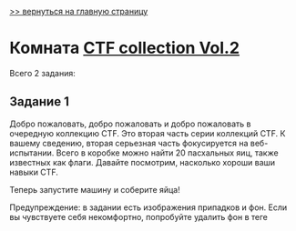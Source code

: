 [>> вернуться на главную страницу](https://github.com/BEPb/tryhackme/blob/master/README.md)

# Комната [CTF collection Vol.2](https://tryhackme.com/r/room/ctfcollectionvol2) 

Всего 2 задания:
## Задание 1
Добро пожаловать, добро пожаловать и добро пожаловать в очередную коллекцию CTF. Это вторая часть серии коллекций 
CTF. К вашему сведению, вторая серьезная часть фокусируется на веб-испытании. Всего в коробке можно найти 20 
пасхальных яиц, также известных как флаги. Давайте посмотрим, насколько хороши ваши навыки CTF.

Теперь запустите машину и соберите яйца!

Предупреждение: в задании есть изображения припадков и фон. Если вы чувствуете себя некомфортно, попробуйте удалить 
фон в теге <style>. 

Примечание: все флаги задач имеют формат, если не указано иное - `THM{flag}`

### Ответьте на вопросы ниже
Факт: Яйца содержат белок самого высокого качества, который вы можете купить.
```commandline
Ответ не нужен
```

## Задание 2
Отправьте все ваши пасхальные яйца прямо сюда. Найду все!

### Ответьте на вопросы ниже
#### Пасха 1
Давайте добавим IP-адрес цели в /etc/hosts и свяжем его с выбранным нами именем хоста « ctfvol2.thm ». Мы будем 
использовать его для обозначения целевой машины на протяжении всей статьи. 
```commandline
echo  "10.10.53.15 ctfvol2.thm" >> /etc/hosts
```
Далее нам необходимо выполнить стандартный перебор веб-каталогов ( брут-форс ), чтобы обнаружить интересующие нас веб-каталоги.

```commandline
$ gobuster dir -u http://ctfvol2.thm -w /usr/share/wordlists/dirbuster/directory-list-2.3-medium.txt 

===============================================================
[+] Url:            http://ctfvol2.thm
[+] Threads:        10
[+] Wordlist:       /usr/share/wordlists/dirbuster/directory-list-2.3-medium.txt
[+] Status codes:   200,204,301,302,307,401,403
[+] User Agent:     gobuster/3.0.1
[+] Timeout:        10s
===============================================================
2024/04/04 12:06:33 Starting gobuster
===============================================================
/index (Status: 200)
/login (Status: 301)
/button (Status: 200)
/static (Status: 200)
/cat (Status: 200)
/small (Status: 200)
/who (Status: 200)
/robots (Status: 200)
/iphone (Status: 200)
/game1 (Status: 301)
/egg (Status: 200)
/dinner (Status: 200)
/ty (Status: 200)
/ready (Status: 301)
/saw (Status: 200)
/game2 (Status: 301)
/wel (Status: 200)
/free_sub (Status: 301)
/nicole (Status: 200)
/server-status (Status: 403)
===============================================================
2024/04/04 12:07:26 Finished
===============================================================
```
Довольно много интересных веб-папок. Давайте пока отложим это и вернемся к ним позже. Сейчас давайте начнем с robots.
txt веб-сайта. 

просмотрим http://ctfvol2.thm/robots.txt
```commandline
curl http://ctfvol2.thm/robots.txt
```
Получаем следующее закодированное сообщение:

```commandline
User-agent: * (I don't think this is entirely true, DesKel just wanna to play himself)
Disallow: /VlNCcElFSWdTQ0JKSUVZZ1dTQm5JR1VnYVNCQ0lGUWdTU0JFSUVrZ1p5QldJR2tnUWlCNklFa2dSaUJuSUdjZ1RTQjVJRUlnVHlCSklFY2dkeUJuSUZjZ1V5QkJJSG9nU1NCRklHOGdaeUJpSUVNZ1FpQnJJRWtnUlNCWklHY2dUeUJUSUVJZ2NDQkpJRVlnYXlCbklGY2dReUJDSUU4Z1NTQkhJSGNnUFElM0QlM0Q=


45 61 73 74 65 72 20 31 3a 20 54 48 4d 7b 34 75 37 30 62 30 37 5f 72 30 6c 6c 5f 30 75 37 7d
```

Вы ведь не думали, что сдержать флаг будет так просто, да? :)

Есть два закодированных сообщения. Начнем с нижнего сообщения:

`45 61 73 74 65 72 20 31 3а 20 54 48 4г 7б 34 75 37 30 62 30 37 5f 72 30 6c 6c 5f 30 75 37 7d`

Это Hex-кодирование. Мы воспользуемся рецептом CyberChef « From Hex » для декодирования:

Использование CyberChef для декодирования шестнадцатеричной строки в ASCII
Пасхальное яйцо 1: декодирование из Hex в ASCII
Бинго! Первая кровь :)
```commandline
THM{4u70b07_r0ll_0u7}
```

#### Пасха 2

Подсказка : декодируйте base64 несколько раз. Не забывайте, что что-то кодируется.
Продолжая работу с файлом robots.txt, давайте рассмотрим первое сообщение.

VlNCcElFSWdTQ0JKSUVZZ1dTQm5JR1VnYVNCQ0lGUWdTU0JFSUVrZ1p5QldJR2tnUWlCNklFa2dSaUJuSUdjZ1RTQjVJRUlnVHlCSklFY2dkeUJuSUZjZ1V5QkJJSG9nU1NCRklHOGdaeUJpSUVNZ1FpQnJJRWtnUlNCWklHY2dUeUJUSUVJZ2NDQkpJRVlnYXlCbklGY2dReUJDSUU4Z1NTQkhJSGNnUFElM0QlM0Q= 

Простой переход к « /VlNCcElFSWdTQ0JKSUVZZ …..» не загрузит скрытую страницу. Сначала нам придется ее декодировать. 
Вы, возможно, догадались, что это текст, закодированный в Base64. 

Первый раунд декодирования, похоже, дал еще один Base64. После нескольких раундов декодирования Base64 мы наконец 
получили декодированный текст. 

Декодирование base64 с помощью CyberChef
Пасхальное яйцо 2: декодирование base64 с помощью CyberChef
Декодировать из Base64:
DesKel_***************

Теперь, когда мы знаем имя скрытой папки, мы можем перейти к ней:

URL-адрес : http://ctfvol2.thm/DesKel_secret_base

Переход в скрытый веб-каталог
Ну, THM нас сейчас реально дразнит. На странице не видно ни одного флага.
Проверяем исходный код страницы. Бинго!
```commandline
THM{f4ll3n_b453}
```
#### Пасха 3
В данном случае это простой процесс запуска инструмента для взлома веб-каталогов GoBuster с предлагаемым словарем « common.txt ».
```commandline
gobuster dir -u http://ctfvol2.thm -w /usr/share/wordlists/dirb/common.txt
```
- /button : загружается только button.gif . Сохранено для последующего просмотра
- /cat : загружается только cat.gif . Сохранено для последующего просмотра
- /cgi-bin : ошибка. Нам нужно вызвать определенный скрипт. Давайте проигнорируем пока
- /iphone : содержит изображение iphone.jpeg. Сохранено для последующего просмотра
- /login : форма входа без регистрации. Выглядит очень интересно!
- /smal : small.png содержит пасхальное яйцо 19. Давайте сохраним его пока
- /static : загружает только изображение static.gif . Сохранено для последующего просмотра
- /who : содержит изображение who.gif . Сохранено для последующего просмотра

Учитывая, что намек не предполагал никакой стеганографии, я не сосредоточил свои усилия на анализе найденных 
изображений. Мы также уже исследовали главную страницу индекса и файл robots.txt. 

Мы можем спокойно игнорировать некоторые папки, такие как server-status. Это оставляет нас с /login как интересным 
исключением. Поэтому мы сосредоточились на этой форме. 
Сначала мы проверяем исходный код, чтобы найти какие-либо подсказки или комментарии. Это хорошее место, чтобы начать 
понимать код, стоящий за форумом входа. И вот, мы нашли наш флаг, спрятанный в исходном коде страницы.
```commandline
THM{y0u_c4n'7_533_m3}
```
#### Пасха 4


Для этого задания требуется поле ввода, скорее всего, форма входа, поле поиска или что-то подобное. Подсказка: 
посмотрите на результаты GoBuster из предыдущего задания, Easter Egg 3! Действительно, форма входа по адресу /login 
— наша цель.  

Самый быстрый способ получить этот флаг — использовать автоматизированный инструмент SQLi, такой как SQLmap , 
инструмент тестирования на проникновение с открытым исходным кодом для автоматизации SQL-инъекций и эксплуатации. 

Сначала нам нужно перехватить POST-запрос к форме входа и «скопировать» его в файл, например request.txt, с помощью 
вашего браузера или прокси-инструмента, такого как Burp. 

Следующие команды помогли мне перечислить базу данных:
```commandline
sqlmap -r request.txt --dbs --level 3 --risk 3 
sqlmap -r request.txt --level 3 --risk 3 -D THM_f0und_m3 --tables 
sqlmap -r request.txt --level 3 --risk 3 -D THM_f0und_m3 -T nothing_inside --columns 
sqlmap -r request.txt --level 3 --risk 3 -D THM_f0und_m3 -T nothing_inside --dump-all
```

```commandline
THM{1nj3c7_l1k3_4_b055} 
```
#### Пасха 5
Это пасхальное яйцо продолжает сеанс SQLMap, который мы начали ранее во время атаки Easter Egg 4. Если вам нужно 
перезапустить сеанс, см. предыдущую задачу. 

После того, как вы восстановите флаг для пасхального яйца 4, вам будет предложено продолжить атаку, взломав хэши, 
найденные в таблице « user ». Ответьте « Y » на этот вопрос. 

Использование словаря по умолчанию для SQLMap вполне допустимо и даст успешное совпадение с паролем: « cutie ».

Давайте воспользуемся учетными данными, которые мы нашли в MySQL на странице входа.
```commandline
Пользователь : DesKel
Пароль : cutie
```

После успешного входа в систему нас должен поприветствовать флаг!

```commandline
THM{wh47_d1d_17_c057_70_cr4ck_7h3_5ql}
```
#### Пасха 6
Эта задача требует от нас уделять пристальное внимание заголовкам Response . Это задача для нашего верного Burp 
Suite, который, я надеюсь, вы все еще запустили и отслеживаете трафик с веб-сайта на предмет любых интересных 
взаимодействий или потенциальных подсказок флагов.

Давайте снова перейдем на главную страницу и перезагрузим ее.

```commandline
THM{l37'5_p4r7y_h4rd}
```
#### Пасха 7
Задание 7 намекает на использование куки для раскрытия 7-го пасхального яйца. Для этого упражнения мы можем 
использовать Inspector или Burp. 

Нам нужно получить куки, которые содержат флаг. После быстрой проверки с помощью Inspector у меня не было ничего 
значимого или куки. 

Я проверил запрос GET, отправленный на сервер, и он содержал интересный параметр заголовка для « Cookie :»

Отправьте запрос GET на вкладку «Повторитель» для дальнейшей обработки и изменим это значение с « 0 » на « 1 ». Нам 
нравится получать приглашения, и « 1 » для нас выглядит хорошо! 
```commandline
Cookie: Invited=1
```
Давайте отправим этот запрос. Теперь мы должны получить флаг!
```commandline
THM{w3lc0m3!_4nd_w3lc0m3}
```
#### Пасха 8
Подсказка предполагает, что нам следует рассмотреть возможность использования другого User-Agent при просмотре 
веб-сайта, а также предоставляет нам User-Agent, который мы можем попробовать. 

Используя Burp, перехватите GET-запрос к главной странице (или /) и обратите внимание на текущее значение User-Agent.

Теперь давайте заменим его на User-Agent, указанный нам в подсказке.

Mozilla/5.0 (iPhone; ЦП iPhone OS 13_1_2, как Mac OS X) AppleWebKit/605.1.15 (KHTML, как Gecko) Версия/13.0.1 Мобильный/15E148 Safari/604.1

Вуаля! Флаг находится в ответе веб-сервера.

```commandline
THM{h3y_r1ch3r_wh3r3_15_my_k1dn3y}
```
#### Пасха 9
Для этой задачи мы возвращаемся к результатам перечисления веб-каталогов из инструмента GoBuster. Когда мы 
просматривали все найденные каталоги перед началом испытания (recon, recon, recon), мы нашли один каталог под 
названием " /ready”, куда страница перенаправлялась через несколько секунд.  

Это достаточно быстро, чтобы мы не могли поймать его, просматривая исходный код страницы. Однако, если отслеживать 
трафик с помощью инструмента Burp proxy, мы должны быть в состоянии обнаружить флаг в ответе сервера. 

Легко и просто!
```commandline
THM{60nn4_60_f457}
```
#### Пасха 10
Для этой задачи мы нашли соответствующую страницу, систематически просматривая результаты нашего предыдущего 
перечисления веб-каталогов с помощью GoBuster. 

Путь к этому испытанию был найден на /free_sub.

Давайте рассмотрим заголовок запроса и ответ сервера на него.
Как и предлагалось в подсказке, давайте добавим новый параметр заголовка HTTP-запроса с именем « Referer » со 
значением « tryhackme.com ». 
```commandline
Referer: tryhackme.com
```
Бинго! Мы получили флаг за успешную подделку нашего параметра заголовка « Referer ».

```commandline
THM{50rry_dud3}
```
#### Пасха 11
Это было сложно найти, где на этой супер загруженной и шумной странице я мог бы найти векторы атак для « умерения 
HTML ». Давайте сначала определим этот термин. 

Tempering HTML означает изменение или подмену HTML-кода. Это может включать в себя различные действия, такие как 
вставка, удаление или изменение HTML-элементов, атрибутов или контента на веб-странице. 

Теперь, когда мы знаем, что это значит, где мы можем найти возможные цели, которые являются кандидатами для попыток 
смягчения? 

В сценарии CTF мы обычно ищем скрытые элементы, комментарии или метаданные в исходном коде HTML, которые могут дать 
подсказки для потенциальных областей для вмешательства. Поскольку у нас нет никаких подсказок, следующим лучшим 
решением будет сосредоточиться на областях, где отображается или обрабатывается пользовательский ввод или 
динамический контент. Это может включать формы , поля ввода , функции JavaScript , запросы AJAX или любые другие 
интерактивные элементы , где HTML генерируется или обрабатывается на основе действий или ввода пользователя.    

Одним из элементов, соответствующих этому описанию, является раскрывающееся меню «Ужин» .


Давайте перейдем к нашему доверительному Burp и отправим допустимый выбор, например « салат » или « сэндвич с 
курицей », затем нажмем « Взять! » и посмотрим на запрос/ответ для этого. 


Я попытался изменить значение « dinner= » на несколько пунктов, связанных с едой. Хотя мне повезло с третьим выбором,
я хочу продемонстрировать, как бы вы атаковали это, если бы не смогли угадать правильный пункт «еда». 

зайдите на сайт, где вы можете создать собственный «список слов» или словарь блюд, связанных с едой, желательно 
типичных блюд для завтрака или обеда. 

Я использовал следующий веб-сайт. Обратите внимание, что вам придется отформатировать текст, чтобы все элементы были 
аккуратно в текстовом файле, по одному элементу на строку. Список слов о еде.  

Чтобы запустить атаку методом перебора с использованием Burp, мы отправим один запрос на Intruder's Sniper Attack . 
Убедитесь, что вы выбрали значение ужина и «Добавить». 


Загрузите свой список слов, скопировав и вставив его, или загрузив из файла.


Теперь запустите атаку и проанализируйте разницу в ответах. Обратите внимание, что значение « Длина » отличается для 
полезной нагрузки « яйцо » по сравнению с остальными. 


Проверьте ответ, связанный с этим запросом, и вуаля, мы получили наш флаг!
```commandline
THM{366y_b4k3y}
```
#### Пасха 12
Для этой задачи нам нужно убедиться, что мы включили опцию « Скрипт » на вкладках « Цель > Карта сайта » и « Прокси > История HTTP ». 


В HTTP-ответе JavaScript « jquery-9.1.2.js » вы увидите вызываемую функцию ahem(), содержащую шестнадцатеричную 
строку, которую необходимо преобразовать в код ASCII. 


Функция ahem()просто берет шестнадцатеричную строку в качестве входных данных, декодирует ее в символы ASCII и 
возвращает результирующую строку. Вероятно, она используется для выявления скрытого флага, закодированного в 
шестнадцатеричном формате.  

Шестнадцатеричная строка: « 4561737465722031322069732054484d7b68316464336e5f6c337d »

Эту строку можно преобразовать с помощью RapidTables.com (см. ниже):

Или вы можете сделать это красиво в командной строке, используя xxd инструмент.
```commandline
echo  "4561737465722031322069732054484d7b68316464336e5f6c337d" | xxd -r -p 
```

```commandline
THM{h1dd3n_j5_f1l3}
```
#### Пасха 13
Никаких подсказок для этой задачи не было предоставлено, поскольку это был один из самых простых флагов, которые мы 
могли получить. Прокручивая вниз, пока не встретите гигантскую красную кнопку, практически умоляющую о нажатии, вы 
поддадитесь искушению « нажать красную кнопку », в стиле Джорджа Буша, и наблюдать, как мир горит или, по крайней 
мере, поджигает цифровой мир!   

В конце концов, кто бы не поддался соблазну организовать цифровую переделку? Шутка — давайте сохраним мир, ладно?

Нажмите кнопку, поверьте мне, в этот раз это можно сделать безопасно :)

Вас перенаправят на промежуточную страницу под названием «Готово», прежде чем вы попадете на финальную целевую 
страницу, где мир горит. 

Ты еще здесь? Это значит, что мир не сгорел, и ты заслужил свой постапокалиптический флаг!

```commandline
THM{1_c4n'7_b3l13v3_17}
```
#### Пасха 14
Никаких подсказок для этой задачи не было предоставлено, поскольку это был один из самых простых флагов, которые мы 
могли получить. Прокручивая вниз, пока не встретите гигантскую красную кнопку, практически умоляющую о нажатии, вы 
поддадитесь искушению « нажать красную кнопку », в стиле Джорджа Буша, и наблюдать, как мир горит или, по крайней 
мере, поджигает цифровой мир!   

В конце концов, кто бы не поддался соблазну организовать цифровую переделку? Шутка — давайте сохраним мир, ладно?

Нажмите кнопку, поверьте мне, в этот раз это можно сделать безопасно :)

Вас перенаправят на промежуточную страницу под названием «Готово», прежде чем вы попадете на финальную целевую 
страницу, где мир горит. 

```commandline
THM{d1r3c7_3mb3d}
```
#### Пасха 15
Опять же, при проверке всех веб-папок, которые мы нашли в ходе наших предыдущих попыток перечисления веб-каталогов, 
мы нашли эту игру в « /game1». 

Нам предлагается задача, в которой нам нужно угадать, какая буква алфавита представлена числовым значением хэша. Нам 
были даны следующие числа, которые мы должны преобразовать в буквы: `« 51 89 77 93 126 14 93 10 »` 


Сначала я выполнил обычные проверки, такие как преобразование таблицы ASCII, и попытался преобразовать числа в буквы.
Это не сработало, так как числа, похоже, не совпадали. 

Поэтому нам нужно выяснить это с помощью самой игры. Введя букву, вы получите соответствующее ей значение хэша. 
Давайте попробуем несколько значений, таких как «A», «B», «a» и « Z ». 


Кажется, что числа последовательны. Однако, цифры «не сходятся», каламбур!

Например, рассмотрим буквы «N» и «O», где « N » соответствует 58 , а « O » соответствует 126. Это означает, что 
последовательный подсчет, начинающийся с 99, может быть недействительным. 

У нас есть два варианта обнаружения сопоставлений.

- Вариант 1: Ручной подсчет

Этот подход требует от нас вручную ввести все 26 букв алфавита в текстовое поле и сопоставить их с соответствующими 
значениями, которые мы получаем в ответ. Не слишком болезненно и, безусловно, выполнимо. 

После того, как мы построили таблицу с сопоставлениями, мы можем расшифровать числа, которые нам были даны ранее в 
задании ( подсказки: 51 89 77 93 126 14 93 10). 

- Вариант 2: Автоматизация с помощью Linux-fu

Хотя этот метод может поначалу показаться медленнее ручного ввода, требуя времени на создание HTTP-запроса POST и 
разработку скрипта bash для автоматизации, он обеспечивает масштабируемость и возможность повторного использования 
для будущих задач CTF с минимальными корректировками. Это путь Maverick !

Сначала нам нужно захватить запрос с помощью Burp, затем сохранить его и преобразовать в команду curl. Следующий шаг 
— циклически пройти по буквам (AZ) с помощью цикла for и передать их в « answer= ». 

Конечно, вам нужно отредактировать имя хоста/URL целевого сервера. Вы помните, что я сопоставил IP-адрес с «ctfvol2.thm».

```commandline
# Сохраните bash-скрипт как answer.sh и сделайте файл исполняемым:
chmod +x answer.sh
#  Запустите скрипт и расслабьтесь:
./answer.sh 
```

```commandline
A :  99 
B :  100 
C :  101 
D :  102 
E :  103 
F :  104 
G :  51 
H :  52 
I :  53 
J :  54 
K :  55 
L :  56 
M :  57 
N :  58 
O :  126 
P :  127 
Q :  128 
R :  129 
S :  130 
T :  131 
U :  136 
V :  137 
W :  138 
X :  139 
Y :  140 
Z :  141 
a :  89 
b :  90 
c :  91 
d :  92 
e :  93 
f :  94 
g :  95 
h :  41 
i :  42 
j :  43 
k :  75 
л :  76 
м :  77 
н :  78 
о :  79 
п :  80 
кв :  81 
р :  10 
с :  11 
т :  12 
у :  13 
в :  14 
ш :  15 
х :  16 
у :  17 
з :  18
```

Теперь у нас есть правильные сопоставления, и мы, наконец, можем начать расшифровывать числа, предоставленные нам 
задачей. 
```commandline
51 : G
89 : a
77 : m
93 : e
126 : O
14 : v
93 : e
10 : r
```

Давайте попробуем эту строку в качестве ответа на вызов: GameOver

Game Over действительно! Мы получили флаг :)

```commandline
THM{ju57_4_64m3}
```
#### Пасха 16
Помните /game2 подкаталог, который мы перечислили ранее?

Эта задача представляет нам три кнопки, которые мы должны нажать одновременно, чтобы получить флаг. Это задача, 
которую можно выполнить только с помощью инструмента Burp proxy и манипулирования запросом, поскольку у нас есть 
только одна мышь!  

Давайте рассмотрим типичный запрос, нажав одну из кнопок и перехватив запрос с помощью Burp.

Один из видов атак, который мы можем здесь попробовать, — это смягчить HTML-код, отправив все три кнопки следующим 
образом: 

У нас магическим образом три пальца нажимают на все кнопки одновременно. К счастью, это сработало и вознаградило нас 
флагом! 

У нас есть флаг в ответ на нашу магию из трех кнопок.

```commandline
THM{73mp3r_7h3_h7ml}
```
#### Пасха 17
>Подсказка : bin -> dec -> hex -> ascii

На главном сайте, либо в Burp, либо в «Инспекторе» вашего браузера, просмотрите исходный код веб-страницы. Вы найдете двоично-кодированное сообщение, встроенное в функцию catz().

Давайте скопируем двоичный текст (ниже).
```commandline
1000101011000010111001101110100011001010111001000100000001100010011011100111010001000000101010001001000010011010111101101 101010 0011010101011111011010100011010101011111011010110011001101110000010111110110010000110011011000110011000001100100001100110 1111101
```
Подсказка предполагает, что для его декодирования нам необходимо выполнить следующие операции: Двоичный → Десятичный 
→ Шестнадцатеричный → ASCII-код. 

У нас есть несколько вариантов

- Идентификатор шифра dCode.fr делает это одним махом:

- Онлайн-конвертеры Rapid Tables : Сначала преобразуйте двоичное число в десятичное и шестнадцатеричное:
Затем преобразуйте Hex в ASCII.

- Преобразование Python :
Запустите интерактивную оболочку python3 с помощью python3 или ipython3, затем введите следующее (копирование/вставка 
  также работает). 



Это выполнит преобразование из двоичного в десятичное, из десятичное в шестнадцатеричное, из шестнадцатеричного в 
ASCII. Результатом будет скрытый флаг пасхального яйца 17. 

```commandline
THM{j5_j5_k3p_d3c0d3}
```
#### Пасха 18


```commandline
THM{70ny_r0ll_7h3_366}
```
#### Пасха 19


```commandline
THM{700_5m4ll_3yy}
```
#### Пасха 20


```commandline
THM{17_w45_m3_4ll_4l0n6}
```



[>> вернуться на главную страницу](https://github.com/BEPb/tryhackme/blob/master/README.md)